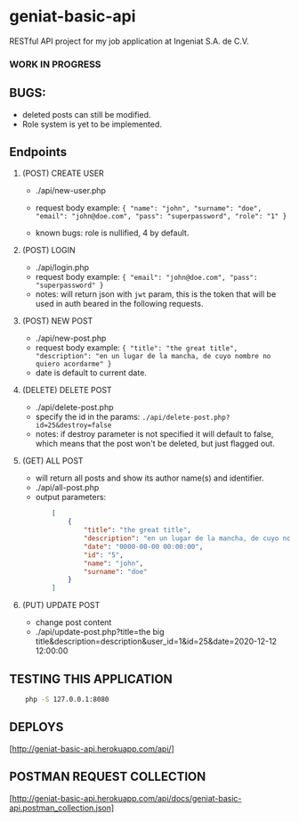 # geniat-basic-api
RESTful API project for my job application at Ingeniat S.A. de C.V.

### WORK IN PROGRESS

## BUGS:
* deleted posts can still be modified.
* Role system is yet to be implemented.


##	Endpoints

1. (POST) CREATE USER
	* ./api/new-user.php

	* request body example:
	`{
		"name": "john",
		"surname": "doe",
		"email": "john@doe.com",
		"pass": "superpassword",
		"role": "1"
	}`
	* known bugs: role is nullified, 4 by default.
2. (POST) LOGIN
	* ./api/login.php
	* request body example:
	`{
		"email": "john@doe.com",
		"pass": "superpassword"
	}`
	* notes: will return json with `jwt` param, this is the token that will be used in auth beared in the following requests. 

3. (POST) NEW POST
	* ./api/new-post.php
	* request body example:
	`{
		"title": "the great title",
		"description": "en un lugar de la mancha, de cuyo nombre no quiero acordarme"
	}`
	* date is default to current date.

4. (DELETE) DELETE POST
	* ./api/delete-post.php
	* specify the id in the params:
		`./api/delete-post.php?id=25&destroy=false`
	* notes: if destroy parameter is not specified it will default to false, which means that the post won't be deleted, but just flagged out.

5. (GET) ALL POST
	- will return all posts and show its author name(s) and identifier.
	* ./api/all-post.php
	* output parameters:
		```json
			[
			    {
			        "title": "the great title",
			        "description": "en un lugar de la mancha, de cuyo nombre no quiero acordarme",
			        "date": "0000-00-00 00:00:00",
			        "id": "5",
			        "name": "john",
			        "surname": "doe"
			    }
			]
		```


6. (PUT) UPDATE POST
	- change post content
	* ./api/update-post.php?title=the big title&description=description&user_id=1&id=25&date=2020-12-12 12:00:00




## TESTING THIS APPLICATION

```bash 
	php -S 127.0.0.1:8080
```

## DEPLOYS

[http://geniat-basic-api.herokuapp.com/api/]


## POSTMAN REQUEST COLLECTION

[http://geniat-basic-api.herokuapp.com/api/docs/geniat-basic-api.postman_collection.json] 